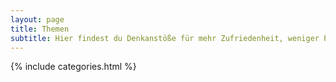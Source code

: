 ```yaml
---
layout: page
title: Themen
subtitle: Hier findest du Denkanstöße für mehr Zufriedenheit, weniger Perfektionismus und Mut zu selbstbestimmten Entscheidungen.
---
```


{% include categories.html %}
